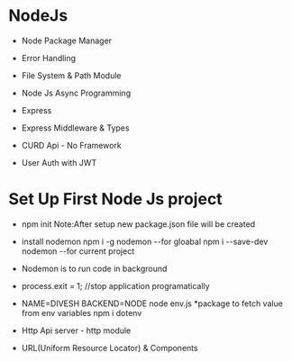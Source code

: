 # NodeJs

* Node Package Manager
* Error Handling
* File System & Path Module
* Node Js Async Programming

* Express
* Express Middleware & Types
* CURD Api - No Framework
* User Auth with JWT 

# Set Up First Node Js project
* npm init 
Note:After setup new package.json file will be created

* install nodemon
npm i -g nodemon --for gloabal
npm i  --save-dev nodemon --for current project

* Nodemon is to run code in background
* process.exit = 1; //stop application programatically

* NAME=DIVESH BACKEND=NODE node env.js
*package to fetch value from env variables
    npm i dotenv

- Http Api server - http module

- URL(Uniform Resource Locator) & Components
